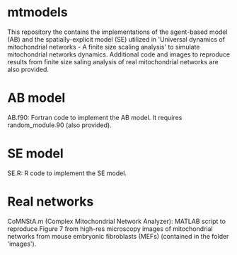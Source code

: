 # mtmodels

This repository the contains the implementations of the agent-based model (AB) and the spatially-explicit model (SE) utilized in 'Universal dynamics of mitochondrial networks - A finite size scaling analysis' to simulate mitochondrial networks dynamics. Additional code and images to reproduce results from finite size saling analysis of real mitochondrial networks are also provided.

# AB model
AB.f90: Fortran code to implement the AB model. It requires random_module.90 (also provided). 

# SE model
SE.R: R code to implement the SE model.

# Real networks
CoMNStA.m (Complex Mitochondrial Network Analyzer): MATLAB script to reproduce Figure 7 from high-res microscopy images of mitochondrial networks from mouse embryonic fibroblasts (MEFs) (contained in the folder 'images').
